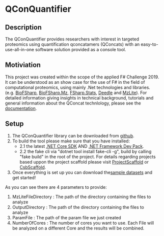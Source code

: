 # QConQuantifier
Description
-------

The QConQuantifier provides researchers with interest in targeted proteomics using quantification qconcatamers (QConcats) 
with an easy-to-use-all-in-one software solution provided as a console tool.

 
Motiviation
-------

This project was created within the scope of the applied F# Challenge 2019. 
It can be understood as an show case for the use of F# in the field of computational proteomics, 
using mainly .Net technologies and libraries. (e.g. [BioFSharp](https://github.com/CSBiology/BioFSharp), [BioFSharp.Mz](https://github.com/CSBiology/BioFSharp.Mz), [FSharp.Stats](https://github.com/CSBiology/FSharp.Stats), [Deedle](https://github.com/fslaborg/Deedle) and [MzLite](https://github.com/CSBiology/MzLite)).
For detailed information giving insights in technical background, tutorials and  
general information about the QConcat technlology, please see the [documentation](https://zimmerd.github.io/QConQuantifier/).

Setup
-------

1. The QConQuantifier library can be downloaded from <a href="https://github.com/ZimmerD/QConQuantifier">github</a>. 
2. To build the tool please make sure that you have installed:  
	- 2.1 the latest  <a href="https://dotnet.microsoft.com/download">.NET Core SDK</a> AND <a href="https://dotnet.microsoft.com/downloadr">.NET Framework Dev Pack</a>.   
	- 2.2 the fake cli via "dotnet tool install fake-cli -g", build by calling "fake build" in the root of the project. For details regarding projects based uppon the project scaffold please visit <a href="https://github.com/fsprojects/ProjectScaffold">ProjectScaffold</a> or <a href="https://github.com/CSBiology/CsbScaffold">CsbScaffold</a>. 
3. Once everything is set up you can download the<a href="https://1drv.ms/u/s!Ak2uNQ51QZNO00VztxLIcEIKTZpi">sample datasets</a> and get started! 

As you can see there are 4 parameters to provide:

1. MzLiteFileDirectory : The path of the directory containing the files to analyze
2. OutputDirectory     : The path of the directory containing the files to analyze
3. ParamFile           : The path of the param file we just created
4. NumberOfCores       : The number of cores you want to use. Each File will be analyzed on a different Core and the results will be combined.
